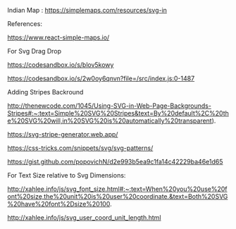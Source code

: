 Indian Map : https://simplemaps.com/resources/svg-in

References:

https://www.react-simple-maps.io/

For Svg Drag Drop

https://codesandbox.io/s/blov5kowy

https://codesandbox.io/s/2w0oy6qnvn?file=/src/index.js:0-1487

Adding Stripes Backround

http://thenewcode.com/1045/Using-SVG-in-Web-Page-Backgrounds-Stripes#:~:text=Simple%20SVG%20Stripes&text=By%20default%2C%20the%20SVG%20will,in%20SVG%20is%20automatically%20transparent).

https://svg-stripe-generator.web.app/

https://css-tricks.com/snippets/svg/svg-patterns/

https://gist.github.com/popovichN/d2e993b5ea9c1fa14c42229ba46e1d65

For Text Size relative to Svg Dimensions:

http://xahlee.info/js/svg_font_size.html#:~:text=When%20you%20use%20font%20size,the%20unit%20is%20user%20coordinate.&text=Both%20SVG%20have%20font%2Dsize%20100.

http://xahlee.info/js/svg_user_coord_unit_length.html
